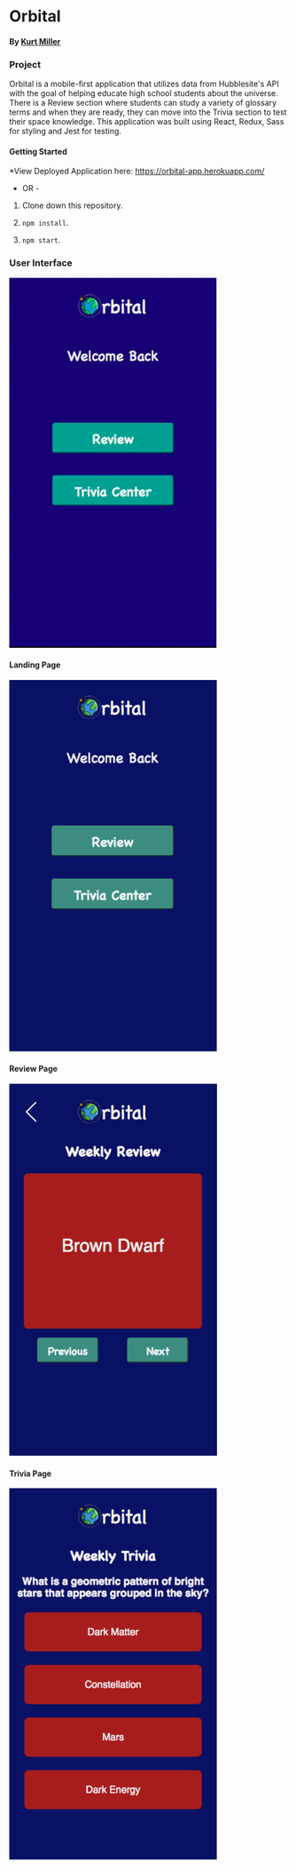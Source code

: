 # Orbital

#### By <a href="https://github.com/kmiller9393">Kurt Miller</a>

### Project

Orbital is a mobile-first application that utilizes data from Hubblesite's API with the goal of helping educate high school students about the universe. There is a Review section where students can study a variety of glossary terms and when they are ready, they can move into the Trivia section to test their space knowledge. This application was built using React, Redux, Sass for styling and Jest for testing.

#### Getting Started

*View Deployed Application here: https://orbital-app.herokuapp.com/
  
- OR -  

1. Clone down this repository.

2. `npm install`.

3. `npm start`.

### User Interface

![](src/images/orbital-demo.gif)

#### Landing Page

<img src="src/images/landing-page.png" width="375" />

#### Review Page

<img src="src/images/review-page.png" width="375" />

#### Trivia Page

<img src="src/images/trivia-page.png" width="375" />
